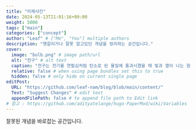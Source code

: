 ```yaml
---
title: "미제사건"
date: 2024-05-13T21:01:16+09:00
weight: 5000
tags: ["main"]
categories: ["concept"]
author: "Leaf" # ["Me", "You"] multiple authors
description: "헷갈리거나 잘못 알고있던 개념을 정리하는 공간입니다."
cover:
  image: "bulb.png" # image path/url
  alt: "전구" # alt text
  caption: "전구는 전기를 연필심처럼 탄소로 된 물질에 통과시켰을 때 빛과 열이 나는 원리를 이용해 미국의 토머스 에디슨이 발명했어요." # display caption under cover
  relative: false # when using page bundles set this to true
  hidden: false # only hide on current single page
editPost:
  URL: "https://github.com/leaf-nam/blog/blob/main/content/"
  Text: "Suggest Changes" # edit text
  appendFilePath: false # to append file path to Edit link
# 참고 : https://github.com/adityatelange/hugo-PaperMod/wiki/Variables
---
```


잘못된 개념을 바로잡는 공간입니다.
